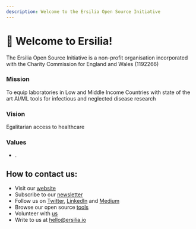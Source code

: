 ```yaml
---
description: Welcome to the Ersilia Open Source Initiative
---
```


# 🤗 Welcome to Ersilia!

The Ersilia Open Source Initiative is a non-profit organisation incorporated with the Charity Commission for England and Wales (1192266)

### Mission

To equip laboratories in Low and Middle Income Countries with state of the art AI/ML tools for infectious and neglected disease research

### Vision

Egalitarian access to healthcare

### Values

* .

## How to contact us:

* Visit our [website](https://ersilia.io)
* Subscribe to our [newsletter](http://eepurl.com/hkX1sH)
* Follow us on [Twitter](https://twitter.com/ersiliaio), [LinkedIn](https://linkedin.com/company/ersiliaio) and [Medium](https://medium.com/ersiliaio)
* Browse our open source [tools](https://github.com/ersilia-os)
* Volunteer with [us](https://www.ersilia.io/volunteer)
* Write to us at [hello@ersilia.io](mailto:hello@ersilia.io)

